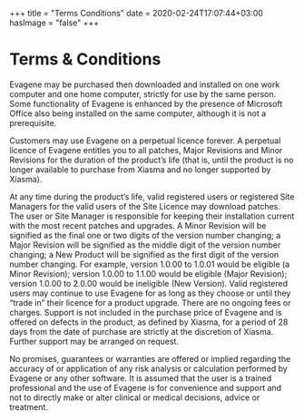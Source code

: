+++
title = "Terms Conditions"
date = 2020-02-24T17:07:44+03:00
hasImage = "false"
+++

# Terms & Conditions

Evagene may be purchased then downloaded and installed on one work computer and one home computer, strictly for use by the same person. Some functionality of Evagene is enhanced by the presence of Microsoft Office also being installed on the same computer, although it is not a prerequisite.  

Customers may use Evagene on a perpetual licence forever. A perpetual licence of Evagene entitles you to all patches, Major Revisions and Minor Revisions for the duration of the product’s life (that is, until the product is no longer available to purchase from Xiasma and no longer supported by Xiasma).

At any time during the product’s life, valid registered users or registered Site Managers for the valid users of the Site Licence may download patches. The user or Site Manager is responsible for keeping their installation current with the most recent patches and upgrades. A Minor Revision will be signified as the final one or two digits of the version number changing; a Major Revision will be signified as the middle digit of the version number changing; a New Product will be signified as the first digit of the version number changing. For example, version 1.0.00 to 1.0.01 would be eligible (a Minor Revision); version 1.0.00 to 1.1.00 would be eligible (Major Revision); version 1.0.00 to 2.0.00 would be ineligible (New Version). Valid registered users may continue to use Evagene for as long as they choose or until they “trade in” their licence for a product upgrade. There are no ongoing fees or charges. Support is not included in the purchase price of Evagene and is offered on defects in the product, as defined by Xiasma, for a period of 28 days from the date of purchase are strictly at the discretion of Xiasma. Further support may be arranged on request.

No promises, guarantees or warranties are offered or implied regarding the accuracy of or application of any risk analysis or calculation performed by Evagene or any other software.  It is assumed that the user is a trained professional and the use of Evagene is for convenience and support and not to directly make or alter clinical or medical decisions, advice or treatment.
